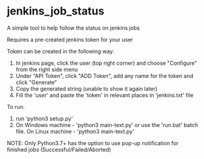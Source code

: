 # jenkins_job_status

A simple tool to help follow the status on jenkins jobs

Requires a pre-created jenkins token for your user

Token can be created in the following way:
 1. In jenkins page, click the user (top right corner) and choose "Configure" from the right side menu
 2. Under "API Token", click "ADD Token", add any name for the token and click "Generate"
 3. Copy the generated string (unable to show it again later)
 4. Fill the 'user' and paste the 'token' in relevant places in 'jenkins.txt' file

To run:
1. run 'python3 setup.py'
2. On Windows machine - 'python3 main-text.py' or use the 'run.bat' batch file.
   On Linux machine - 'python3 main-text.py'

NOTE: Only Python3.7+ has the option to use pop-up notification for finished jobs (Successful/Failed/Aborted)
